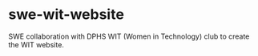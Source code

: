 # swe-wit-website
SWE collaboration with DPHS WIT (Women in Technology) club to create the WIT website.

